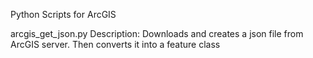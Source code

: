 Python Scripts for ArcGIS

arcgis_get_json.py
  Description: Downloads and creates a json file from ArcGIS server. Then converts it into a feature class
